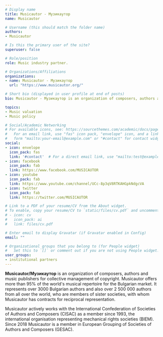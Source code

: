 ```yaml
---
# Display name
title: Musicautor - Музикаутор
name: Musicautor

# Username (this should match the folder name)
authors:
- Musicautor

# Is this the primary user of the site?
superuser: false

# Role/position
role: Music industry partner.

# Organizations/Affiliations
organizations:
- name: Musicautor - Музикаутор
  url: "https://www.musicautor.org/"

# Short bio (displayed in user profile at end of posts)
bio: Musicautor - Музикаутор is an organization of composers, authors and music publishers for collective management of copyright.

topics:
- Music valuation
- Music policy

# Social/Academic Networking
# For available icons, see: https://sourcethemes.com/academic/docs/page-builder/#icons
#   For an email link, use "fas" icon pack, "envelope" icon, and a link in the
#   form "mailto:your-email@example.com" or "#contact" for contact widget.
social:
- icon: envelope
  icon_pack: fas
  link: '#contact'  # For a direct email link, use "mailto:test@example.org".
- icon: facebook
  icon_pack: fab
  link: https://www.facebook.com/MUSICAUTOR
- icon: youtube
  icon_pack: fab
  link: https://www.youtube.com/channel/UCc-8p3qV8RTKAHGpkNdgcVA
- icon: twitter
  icon_pack: fab
  link: https://twitter.com/MUSICAUTOR

# Link to a PDF of your resume/CV from the About widget.
# To enable, copy your resume/CV to `static/files/cv.pdf` and uncomment the lines below.
# - icon: cv
#   icon_pack: ai
#   link: files/cv.pdf

# Enter email to display Gravatar (if Gravatar enabled in Config)
email: ""

# Organizational groups that you belong to (for People widget)
#   Set this to `[]` or comment out if you are not using People widget.
user_groups:
- institutional partners
---
```


**Musicautor/Музикаутор** is an organization of composers, authors and music publishers for collective management of copyright. Musicautor offers more than 95% of the world's musical repertoire for the Bulgarian market. It represents over 3000 Bulgarian authors and also over 2 500 000 authors from all over the world, who are members of sister societies, with whom Musicautor has contracts for reciprocal representation.

Musicautor actively works with the International Confederation of Societies of Authors and Composers (CISAC) as a member since 1993, the international organisation representing mechanical rights societies (BIEM). Since 2018 Musicautor is a member in European Grouping of Societies of Authors and Composers (GESAC).

